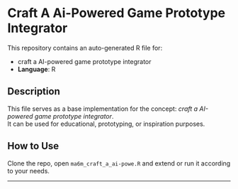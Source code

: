 # Craft A Ai-Powered Game Prototype Integrator

This repository contains an auto-generated R file for:

- craft a AI-powered game prototype integrator
- **Language**: R

## Description

This file serves as a base implementation for the concept: *craft a AI-powered game prototype integrator*.  
It can be used for educational, prototyping, or inspiration purposes.

## How to Use

Clone the repo, open `ma6m_craft_a_ai-powe.R` and extend or run it according to your needs.

---


